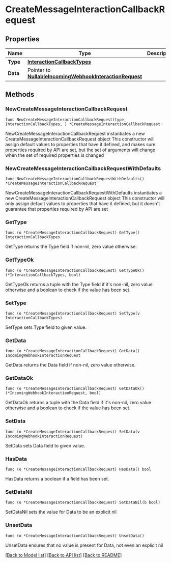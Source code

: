 # CreateMessageInteractionCallbackRequest

## Properties

Name | Type | Description | Notes
------------ | ------------- | ------------- | -------------
**Type** | [**InteractionCallbackTypes**](InteractionCallbackTypes.md) |  | 
**Data** | Pointer to [**NullableIncomingWebhookInteractionRequest**](IncomingWebhookInteractionRequest.md) |  | [optional] 

## Methods

### NewCreateMessageInteractionCallbackRequest

`func NewCreateMessageInteractionCallbackRequest(type_ InteractionCallbackTypes, ) *CreateMessageInteractionCallbackRequest`

NewCreateMessageInteractionCallbackRequest instantiates a new CreateMessageInteractionCallbackRequest object
This constructor will assign default values to properties that have it defined,
and makes sure properties required by API are set, but the set of arguments
will change when the set of required properties is changed

### NewCreateMessageInteractionCallbackRequestWithDefaults

`func NewCreateMessageInteractionCallbackRequestWithDefaults() *CreateMessageInteractionCallbackRequest`

NewCreateMessageInteractionCallbackRequestWithDefaults instantiates a new CreateMessageInteractionCallbackRequest object
This constructor will only assign default values to properties that have it defined,
but it doesn't guarantee that properties required by API are set

### GetType

`func (o *CreateMessageInteractionCallbackRequest) GetType() InteractionCallbackTypes`

GetType returns the Type field if non-nil, zero value otherwise.

### GetTypeOk

`func (o *CreateMessageInteractionCallbackRequest) GetTypeOk() (*InteractionCallbackTypes, bool)`

GetTypeOk returns a tuple with the Type field if it's non-nil, zero value otherwise
and a boolean to check if the value has been set.

### SetType

`func (o *CreateMessageInteractionCallbackRequest) SetType(v InteractionCallbackTypes)`

SetType sets Type field to given value.


### GetData

`func (o *CreateMessageInteractionCallbackRequest) GetData() IncomingWebhookInteractionRequest`

GetData returns the Data field if non-nil, zero value otherwise.

### GetDataOk

`func (o *CreateMessageInteractionCallbackRequest) GetDataOk() (*IncomingWebhookInteractionRequest, bool)`

GetDataOk returns a tuple with the Data field if it's non-nil, zero value otherwise
and a boolean to check if the value has been set.

### SetData

`func (o *CreateMessageInteractionCallbackRequest) SetData(v IncomingWebhookInteractionRequest)`

SetData sets Data field to given value.

### HasData

`func (o *CreateMessageInteractionCallbackRequest) HasData() bool`

HasData returns a boolean if a field has been set.

### SetDataNil

`func (o *CreateMessageInteractionCallbackRequest) SetDataNil(b bool)`

 SetDataNil sets the value for Data to be an explicit nil

### UnsetData
`func (o *CreateMessageInteractionCallbackRequest) UnsetData()`

UnsetData ensures that no value is present for Data, not even an explicit nil

[[Back to Model list]](../README.md#documentation-for-models) [[Back to API list]](../README.md#documentation-for-api-endpoints) [[Back to README]](../README.md)


